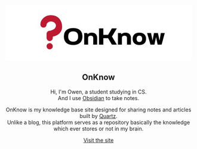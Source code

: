 <center> 

![Icon](/quartz/static/og-image.jpg)  <!-- Replace with the path to your icon -->

## OnKnow

Hi, I'm Owen, a student studying in CS. \
And I use [Obsidian](https://obsidian.md/) to take notes.


OnKnow is my knowledge base site designed for sharing notes and articles built by [Quartz](https://quartz.jzhao.xyz/). \
Unlike a blog, this platform serves as a repository basically the knowledge which ever stores or not in my brain.

[Visit the site](https://onknow.zudo.cc)  

</center>